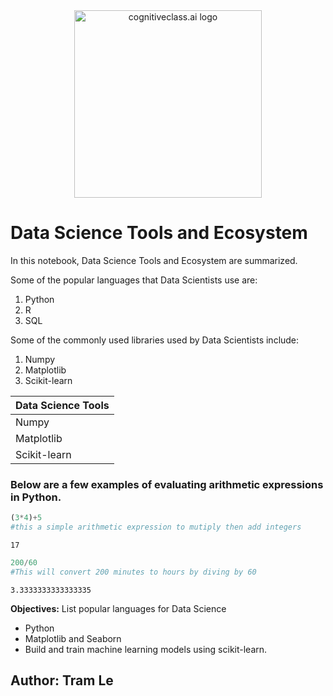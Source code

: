<center>
    <img src="https://cf-courses-data.s3.us.cloud-object-storage.appdomain.cloud/IBMDeveloperSkillsNetwork-DS0105EN-SkillsNetwork/labs/Module2/images/SN_web_lightmode.png" width="300" alt="cognitiveclass.ai logo">
</center>


# Data Science Tools and Ecosystem



In this notebook, Data Science Tools and Ecosystem are summarized.


Some of the popular languages that Data Scientists use are:
1. Python
2. R
3. SQL

Some of the commonly used libraries used by Data Scientists include:
1. Numpy
2. Matplotlib
3. Scikit-learn

| Data Science Tools |
| ------------- |
| Numpy | 
| Matplotlib | 
| Scikit-learn |

### Below are a few examples of evaluating arithmetic expressions in Python.



```python
(3*4)+5
#this a simple arithmetic expression to mutiply then add integers
```




    17




```python
200/60
#This will convert 200 minutes to hours by diving by 60
```




    3.3333333333333335



**Objectives:** List popular languages for Data Science
- Python
- Matplotlib and Seaborn
- Build and train machine learning models using scikit-learn.



## Author: Tram Le
